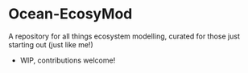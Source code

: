 # Ocean-EcosyMod
A repository for all things ecosystem modelling, curated for those just starting out (just like me!) 
- WIP, contributions welcome!
